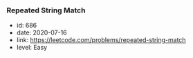 ### Repeated String Match

* id: 686
* date: 2020-07-16
* link: https://leetcode.com/problems/repeated-string-match
* level: Easy
